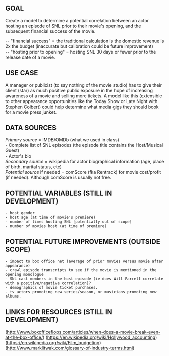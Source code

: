 ## GOAL
Create a model to determine a potential correlation between an actor hosting an episode of SNL prior to their movie's opening, and the subsequent financial success of the movie.  

-- "financial success" = the traditional calculation is the domestic revenue is 2x the budget (inaccurate but calibration could be future improvement)  
-- "hosting prior to opening" = hosting SNL 30 days or fewer prior to the release date of a movie.  

## USE CASE 
A manager or publicist (to say nothing of the movie studio) has to give their client (star) as much positive public exposure in the hope of increasing awareness of a movie and selling more tickets. A model like this (extensible to other appearance opportunities like the Today Show or Late Night with Stephen Colbert) could help determine what media gigs they should book for a movie press junket.


## DATA SOURCES
*Primary source* = IMDB/OMDb (what we used in class)  
	- Complete list of SNL episodes (the episode title contains the Host/Musical Guest)  
	- Actor's bio  
*Secondary source* = wikipedia for actor biographical information (age, place of birth, marital status, etc)  
*Potential source* if needed = comScore (fka Rentrack) for movie cost/profit (if needed). Although comScore is usually not free.  


## POTENTIAL VARIABLES (STILL IN DEVELOPMENT)  
	- host gender  
	- host age (at time of movie's premiere)  
	- number of times hosting SNL [potentially out of scope]  
	- number of movies host (at time of premiere)  

	
## POTENTIAL FUTURE IMPROVEMENTS (OUTSIDE SCOPE)
	- impact to box office net (average of prior movies versus movie after appearance)
	- crawl episode transcripts to see if the movie is mentioned in the opening monologue
	- SNL cast members in the host episode (ie does Will Farrell correlate with a positive/negative correlation)?
	- demographics of movie ticket purchases.
	- tv actors promoting new series/season, or musicians promoting new albums.



## LINKS FOR RESOURCES (STILL IN DEVELOPMENT)
(http://www.boxofficeflops.com/articles/when-does-a-movie-break-even-at-the-box-office/)
(https://en.wikipedia.org/wiki/Hollywood_accounting)
(https://en.wikipedia.org/wiki/Film_budgeting)
(http://www.marklitwak.com/glossary-of-industry-terms.html)










